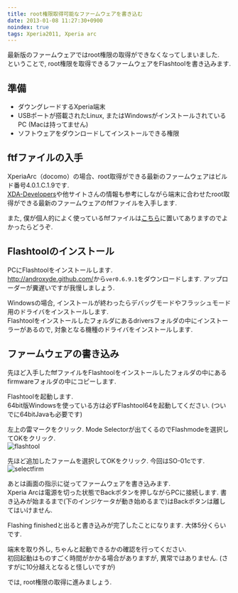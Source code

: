 ```yaml
---
title: root権限取得可能なファームウェアを書き込む
date: 2013-01-08 11:27:30+0900
noindex: true
tags: Xperia2011, Xperia arc
---
```


最新版のファームウェアではroot権限の取得ができなくなってしまいました.  
ということで, root権限を取得できるファームウェアをFlashtoolを書き込みます.

## 準備

* ダウングレードするXperia端末
* USBポートが搭載されたLinux, またはWindowsがインストールされているPC (Macは持ってません)
* ソフトウェアをダウンロードしてインストールできる権限

## ftfファイルの入手

XperiaArc（docomo）の場合、root取得ができる最新のファームウェアはビルド番号4.0.1.C.1.9です.  
[XDA-Developers](http://www.xda-developers.com/)や他サイトさんの情報も参考にしながら端末に合わせたroot取得ができる最新のファームウェアのftfファイルを入手します.

また, 僕が個人的によく使っているftfファイルは[こちら](https://www.mediafire.com/folder/pfrcesb2phqgf/Xperia)に置いてありますのでよかったらどうぞ.

## Flashtoolのインストール

PCにFlashtoolをインストールします.  
<http://androxyde.github.com/>から`ver0.6.9.1`をダウンロードします. アップローダーが糞遅いですが我慢しましょう.

Windowsの場合, インストールが終わったらデバッグモードやフラッシュモード用のドライバをインストールします.  
Flashtoolをインストールしたフォルダにあるdriversフォルダの中にインストーラーがあるので, 対象となる機種のドライバをインストールします.

## ファームウェアの書き込み

先ほど入手したftfファイルをFlashtoolをインストールしたフォルダの中にあるfirmwareフォルダの中にコピーします.

Flashtoolを起動します.  
64bit版Windowsを使っている方は必ずFlashtool64を起動してください. (ついでに64bitJavaも必要です)

左上の雷マークをクリック. Mode Selectorが出てくるのでFlashmodeを選択してOKをクリック.  
![flashtool](https://lh5.googleusercontent.com/-NCeRlROUYvI/UAgpJGL4r0I/AAAAAAAACRQ/IBr4fpKcxps/s640/flash001.jpg)

先ほど追加したファームを選択してOKをクリック. 今回はSO-01cです.  
![selectfirm](https://lh4.googleusercontent.com/-QxghU45LqCE/UAgonUOi7EI/AAAAAAAACRQ/1ux5VLFrWuE/s640/flash002.png)

あとは画面の指示に従ってファームウェアを書き込みます.  
Xperia Arcは電源を切った状態でBackボタンを押しながらPCに接続します. 書き込みが始まるまで(下のインジケータが動き始めるまで)はBackボタンは離してはいけません.

Flashing finishedと出ると書き込みが完了したことになります. 大体5分くらいです.

端末を取り外し, ちゃんと起動できるかの確認を行ってください.  
初回起動はものすごく時間がかかる場合がありますが, 異常ではありません. (さすがに10分越えとなると怪しいですが)

では, root権限の取得に進みましょう.

